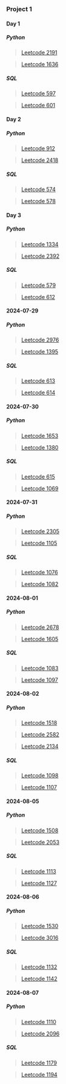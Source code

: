 ### Project 1

#### Day 1
##### Python
> [Leetcode 2191](https://leetcode.com/problems/sort-the-jumbled-numbers/description)

> [Leetcode 1636](https://leetcode.com/problems/sort-array-by-increasing-frequency)

##### SQL
> [Leetcode 597](https://leetcode.com/problems/friend-requests-i-overall-acceptance-rate)

> [Leetcode 601](https://leetcode.com/problems/human-traffic-of-stadium)

#### Day 2
##### Python
> [Leetcode 912](https://leetcode.com/problems/sort-an-array)

> [Leetcode 2418](https://leetcode.com/problems/sort-the-people)

##### SQL
> [Leetcode 574](https://leetcode.com/problems/winning-candidate)

> [Leetcode 578](https://leetcode.com/problems/get-highest-answer-rate-question)

#### Day 3
##### Python
>[Leetcode 1334](https://leetcode.com/problems/find-the-city-with-the-smallest-number-of-neighbors-at-a-threshold-distance)

>[Leetcode 2392](https://leetcode.com/problems/build-a-matrix-with-conditions)

##### SQL
>[Leetcode 579](https://leetcode.com/problems/find-cumulative-salary-of-an-employe)

>[Leetcode 612](https://leetcode.com/problems/shortest-distance-in-a-plane)

#### 2024-07-29

##### Python
>[Leetcode 2976](https://leetcode.com/problems/minimum-cost-to-convert-string-i)

>[Leetcode 1395](https://leetcode.com/problems/count-number-of-teams)

##### SQL
>[Leetcode 613](https://leetcode.com/problems/shortest-distance-in-a-line)

>[Leetcode 614](https://leetcode.com/problems/second-degree-follower)

#### 2024-07-30

##### Python
>[Leetcode 1653](https://leetcode.com/problems/minimum-deletions-to-make-string-balanced)

>[Leetcode 1380](https://leetcode.com/problems/lucky-numbers-in-a-matrix)

##### SQL
>[Leetcode 615](https://leetcode.com/problems/average-salary-departments-vs-company)

>[Leetcode 1069](https://leetcode.com/problems/product-sales-analysis-ii)

#### 2024-07-31

##### Python
>[Leetcode 2305](https://leetcode.com/problems/second-minimum-time-to-reach-destination)

>[Leetcode 1105](https://leetcode.com/problems/filling-bookcase-shelves)

##### SQL
>[Leetcode 1076](https://leetcode.com/problems/project-employees-ii)

>[Leetcode 1082](https://leetcode.com/problems/sales-analysis-i)

#### 2024-08-01

##### Python
>[Leetcode 2678](https://leetcode.com/problems/number-of-senior-citizens)

>[Leetcode 1605](https://leetcode.com/problems/find-valid-matrix-given-row-and-column-sums)

##### SQL
>[Leetcode 1083](https://leetcode.com/problems/sales-analysis-ii)

>[Leetcode 1097](https://leetcode.com/problems/game-play-analysis-v)

#### 2024-08-02

##### Python

>[Leetcode 1518](https://leetcode.com/problems/water-bottles)

>[Leetcode 2582](https://leetcode.com/problems/pass-the-pillow)

>[Leetcode 2134](https://leetcode.com/problems/minimum-swaps-to-group-all-1s-together-ii)

##### SQL

>[Leetcode 1098](https://leetcode.com/problems/unpopular-books/)

>[Leetcode 1107](https://leetcode.com/problems/new-users-daily-count)


#### 2024-08-05

##### Python

>[Leetcode 1508](https://leetcode.com/problems/range-sum-of-sorted-subarray-sums)

>[Leetcode 2053](https://leetcode.com/problems/kth-distinct-string-in-an-array)

##### SQL

>[Leetcode 1113](https://leetcode.com/problems/reported-posts)

>[Leetcode 1127](https://leetcode.com/problems/user-purchase-platform)

#### 2024-08-06

##### Python

> [Leetcode 1530](https://leetcode.com/problems/number-of-good-leaf-nodes-pairs)

> [Leetcode 3016](https://leetcode.com/problems/minimum-number-of-pushes-to-type-word-ii)

##### SQL

>[Leetcode 1132](https://leetcode.com/problems/reported-posts-ii)

>[Leetcode 1142](https://leetcode.com/problems/user-activity-for-the-past-30-days-ii)


#### 2024-08-07

##### Python

>[Leetcode 1110](https://leetcode.com/problems/delete-nodes-and-return-forest)

>[Leetcode 2096](https://leetcode.com/problems/step-by-step-directions-from-a-binary-tree-node-to-another)

##### SQL 

>[Leetcode 1179](https://leetcode.com/problems/reformat-department-table)

>[Leetcode 1194](https://leetcode.com/problems/tournament-winners)